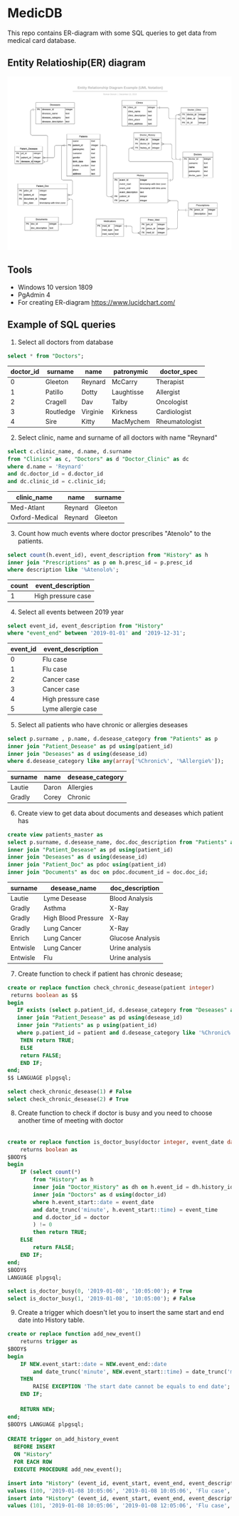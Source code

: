 # MedicDB
This repo contains ER-diagram with some SQL queries to get data from medical card database.
## Entity Relatioship(ER) diagram
![ER-diagram](./img/ER_diagram.png)
## Tools
* Windows 10 version 1809
* PgAdmin 4 
* For creating ER-diagram https://www.lucidchart.com/
## Example of SQL queries
1. Select all doctors from database
```sql
select * from "Doctors";
```
| doctor_id |  surname  |   name   | patronymic |  doctor_spec    |
|-----------|-----------|----------|------------|----------------|
|         0 | Gleeton   | Reynard  | McCarry    | Therapist       |
|         1 | Patillo   | Dotty    | Laughtisse | Allergist       |
|         2 | Cragell   | Dav      | Talby      | Oncologist      |
|         3 | Routledge | Virginie | Kirkness   | Cardiologist    |
|         4 | Sire      | Kitty    | MacMychem  | Rheumatologist  |
2. Select clinic, name and surname of all doctors with name "Reynard"
```sql
select c.clinic_name, d.name, d.surname
from "Clinics" as c, "Doctors" as d "Doctor_Clinic" as dc 
where d.name = 'Reynard'
and dc.doctor_id = d.doctor_id
and dc.clinic_id = c.clinic_id;
```
|  clinic_name   |  name    | surname |
|----------------|----------|---------|
| Med-Atlant     | Reynard  | Gleeton |
| Oxford-Medical | Reynard  | Gleeton |
3. Count how much events where doctor prescribes "Atenolo" to the patients.
```sql
select count(h.event_id), event_description from "History" as h 
inner join "Prescriptions" as p on h.presc_id = p.presc_id 
where description like '%Atenolo%';
```
| count | event_description |
|-------|-------------------|
|     1 | High pressure case|
4. Select all events between 2019 year
```sql
select event_id, event_description from "History"
where "event_end" between '2019-01-01' and '2019-12-31';
```
| event_id | event_description  |
|----------|--------------------|
|        0 | Flu case           |
|        1 | Flu case           |
|        2 | Cancer case        |
|        3 | Cancer case        |
|        4 | High pressure case |
|        5 | Lyme allergie case |
5. Select all patients who have chronic or allergies deseases
```sql
select p.surname , p.name, d.desease_category from "Patients" as p 
inner join "Patient_Desease" as pd using(patient_id) 
inner join "Deseases" as d using(desease_id) 
where d.desease_category like any(array['%Chronic%', '%Allergie%']);
``` 
| surname  | name  | desease_category |
|----------|-------|------------------|
| Lautie   | Daron | Allergies        |
| Gradly   | Corey | Chronic          |
6. Create view to get data about documents and deseases which patient has
```sql 
create view patients_master as 
select p.surname, d.desease_name, doc.doc_description from "Patients" as p
inner join "Patient_Desease" as pd using(patient_id)
inner join "Deseases" as d using(desease_id)
inner join "Patient_Doc" as pdoc using(patient_id)
inner join "Documents" as doc on pdoc.document_id = doc.doc_id;
```
| surname  |    desease_name     | doc_description  |
|----------|---------------------|------------------|
| Lautie   | Lyme Desease        | Blood Analysis   |
| Gradly   | Asthma              | X-Ray            |
| Gradly   | High Blood Pressure | X-Ray            |
| Gradly   | Lung Cancer         | X-Ray            |
| Enrich   | Lung Cancer         | Glucose Analysis |
| Entwisle | Lung Cancer         | Urine analysis   |
| Entwisle | Flu                 | Urine analysis   |
7. Create function to check if patient has chronic desease;
```sql
create or replace function check_chronic_desease(patient integer)
 returns boolean as $$
begin
   IF exists (select p.patient_id, d.desease_category from "Deseases" as d
   inner join "Patient_Desease" as pd using(desease_id)
   inner join "Patients" as p using(patient_id) 
   where p.patient_id = patient and d.desease_category like '%Chronic%')
    THEN return TRUE;
    ELSE
    return FALSE;
    END IF;
end;
$$ LANGUAGE plpgsql;
``` 
```sql
select check_chronic_desease(1) # False
select check_chronic_desease(2) # True
```
8. Create function to check if doctor is busy and you need to choose another time of meeting with doctor
```sql

create or replace function is_doctor_busy(doctor integer, event_date date, event_time time)
    returns boolean as
$BODY$
begin
    IF (select count(*)
        from "History" as h
        inner join "Doctor_History" as dh on h.event_id = dh.history_id
        inner join "Doctors" as d using(doctor_id)
        where h.event_start::date = event_date
        and date_trunc('minute', h.event_start::time) = event_time
        and d.doctor_id = doctor 
        ) != 0
        then return TRUE;
    ELSE
        return FALSE;
    END IF; 
end;
$BODY$
LANGUAGE plpgsql;
```
```sql
select is_doctor_busy(0, '2019-01-08', '10:05:00'); # True
select is_doctor_busy(1, '2019-01-08', '10:05:00'); # False
```
9. Create a trigger which doesn't let you to insert the same start and end date into History table.
```sql
create or replace function add_new_event()
    returns trigger as 
$BODY$
begin
    IF NEW.event_start::date = NEW.event_end::date 
        and date_trunc('minute', NEW.event_start::time) = date_trunc('minute', NEW.event_end::time) 
    THEN
        RAISE EXCEPTION 'The start date cannot be equals to end date';
    END IF;

    RETURN NEW;
end;
$BODY$ LANGUAGE plpgsql;

CREATE trigger on_add_history_event
  BEFORE INSERT
  ON "History"
  FOR EACH ROW
  EXECUTE PROCEDURE add_new_event();
```
```sql
insert into "History" (event_id, event_start, event_end, event_description, patient_id, presc_id)
values (100, '2019-01-08 10:05:06', '2019-01-08 10:05:06', 'Flu case', 1, 0); # Error
insert into "History" (event_id, event_start, event_end, event_description, patient_id, presc_id)
values (101, '2019-01-08 10:05:06', '2019-01-08 12:05:06', 'Flu case', 1, 0); # Without Error
```